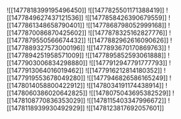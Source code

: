 ![[1477818399195496450]]
![[1477825501171388419]]
![[1477849627437121536]]
![[1477858426390679559]]
![[1477861348658790401]]
![[1477868798052999168]]
![[1477870086870425602]]
![[1477878325162827776]]
![[1477879550566674432]]
![[1477882962616090626]]
![[1477889327573000196]]
![[1477893670170869763]]
![[1477894251958571009]]
![[1477895852593061888]]
![[1477903006834298880]]
![[1477912947791777793]]
![[1477913064016019462]]
![[1477916212814180352]]
![[1477919553678049280]]
![[1477946826586165249]]
![[1478014058800422912]]
![[1478034191174438914]]
![[1478060386020642825]]
![[1478075043695382529]]
![[1478108770836353029]]
![[1478115403347996672]]
![[1478118939930492929]]
![[1478123817692057601]]
